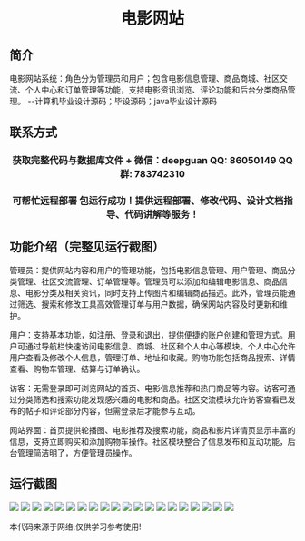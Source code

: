 <p><h1 align="center">电影网站</h1></p>

## 简介
电影网站系统：角色分为管理员和用户；包含电影信息管理、商品商城、社区交流、个人中心和订单管理等功能，支持电影资讯浏览、评论功能和后台分类商品管理。    --计算机毕业设计源码；毕设源码；java毕业设计源码


## 联系方式
<p><h3 align="center">获取完整代码与数据库文件 + 微信：deepguan QQ: 86050149 QQ群: 783742310</h3></p>
<p><h3 align="center">可帮忙远程部署 包运行成功！提供远程部署、修改代码、设计文档指导、代码讲解等服务！</h3></p>

## 功能介绍（完整见运行截图）
管理员：提供网站内容和用户的管理功能，包括电影信息管理、用户管理、商品分类管理、社区交流管理、订单管理等。管理员可以添加和编辑电影信息、商品信息、电影分类及相关资讯，同时支持上传图片和编辑商品描述。此外，管理员能通过筛选、搜索和修改工具高效管理订单与用户数据，确保网站内容及时更新和维护。

用户：支持基本功能，如注册、登录和退出，提供便捷的账户创建和管理方式。用户可通过导航栏快速访问电影信息、商城、社区和个人中心等模块。个人中心允许用户查看及修改个人信息，管理订单、地址和收藏。购物功能包括商品搜索、详情查看、购物车管理、结算与订单确认。

访客：无需登录即可浏览网站的首页、电影信息推荐和热门商品等内容。访客可通过分类筛选和搜索功能发现感兴趣的电影和商品。社区交流模块允许访客查看已发布的帖子和评论部分内容，但需登录后才能参与互动。

网站界面：首页提供轮播图、电影推荐及搜索功能，商品和影片详情页显示丰富的信息，支持立即购买和添加购物车操作。社区模块整合了信息发布和互动功能，后台管理简洁明了，方便管理员操作。


## 运行截图
![](https://bs-1329754181.cos.ap-shanghai.myqcloud.com/ssm/MovieWebsite/img/001.jpg)
![](https://bs-1329754181.cos.ap-shanghai.myqcloud.com/ssm/MovieWebsite/img/002.jpg)
![](https://bs-1329754181.cos.ap-shanghai.myqcloud.com/ssm/MovieWebsite/img/003.jpg)
![](https://bs-1329754181.cos.ap-shanghai.myqcloud.com/ssm/MovieWebsite/img/004.jpg)
![](https://bs-1329754181.cos.ap-shanghai.myqcloud.com/ssm/MovieWebsite/img/005.jpg)
![](https://bs-1329754181.cos.ap-shanghai.myqcloud.com/ssm/MovieWebsite/img/006.jpg)
![](https://bs-1329754181.cos.ap-shanghai.myqcloud.com/ssm/MovieWebsite/img/007.jpg)
![](https://bs-1329754181.cos.ap-shanghai.myqcloud.com/ssm/MovieWebsite/img/008.jpg)
![](https://bs-1329754181.cos.ap-shanghai.myqcloud.com/ssm/MovieWebsite/img/009.jpg)
![](https://bs-1329754181.cos.ap-shanghai.myqcloud.com/ssm/MovieWebsite/img/010.jpg)
![](https://bs-1329754181.cos.ap-shanghai.myqcloud.com/ssm/MovieWebsite/img/011.jpg)
![](https://bs-1329754181.cos.ap-shanghai.myqcloud.com/ssm/MovieWebsite/img/012.jpg)
![](https://bs-1329754181.cos.ap-shanghai.myqcloud.com/ssm/MovieWebsite/img/013.jpg)
![](https://bs-1329754181.cos.ap-shanghai.myqcloud.com/ssm/MovieWebsite/img/014.jpg)
![](https://bs-1329754181.cos.ap-shanghai.myqcloud.com/ssm/MovieWebsite/img/015.jpg)
![](https://bs-1329754181.cos.ap-shanghai.myqcloud.com/ssm/MovieWebsite/img/016.jpg)
![](https://bs-1329754181.cos.ap-shanghai.myqcloud.com/ssm/MovieWebsite/img/017.jpg)
![](https://bs-1329754181.cos.ap-shanghai.myqcloud.com/ssm/MovieWebsite/img/018.jpg)
![](https://bs-1329754181.cos.ap-shanghai.myqcloud.com/ssm/MovieWebsite/img/019.jpg)
![](https://bs-1329754181.cos.ap-shanghai.myqcloud.com/ssm/MovieWebsite/img/020.jpg)

<p>本代码来源于网络,仅供学习参考使用!</p>
